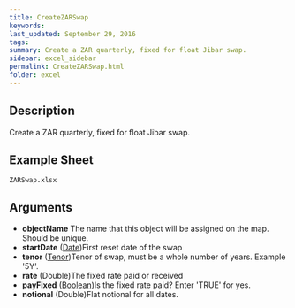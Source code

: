 ```yaml
---
title: CreateZARSwap
keywords:
last_updated: September 29, 2016
tags:
summary: Create a ZAR quarterly, fixed for float Jibar swap.
sidebar: excel_sidebar
permalink: CreateZARSwap.html
folder: excel
---
```


## Description
Create a ZAR quarterly, fixed for float Jibar swap.

<!--HUMAN EDIT START-->

<!--## Details-->

<!--HUMAN EDIT END-->

## Example Sheet

    ZARSwap.xlsx

## Arguments

* **objectName** The name that this object will be assigned on the map.  Should be unique.
* **startDate** ([Date](Date.html))First reset date of the swap
* **tenor** ([Tenor](Tenor.html))Tenor of swap, must be a whole number of years.  Example '5Y'.
* **rate** (Double)The fixed rate paid or received
* **payFixed** ([Boolean](Boolean.html))Is the fixed rate paid? Enter 'TRUE' for yes.
* **notional** (Double)Flat notional for all dates.

<!--HUMAN EDIT START-->

<!--## Validation-->

<!--HUMAN EDIT END-->

